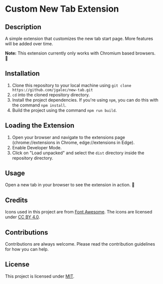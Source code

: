 # Custom New Tab Extension

## Description

A simple extension that customizes the new tab start page. More features will be added over time.

**Note:** This extension currently only works with Chromium based browsers. 🙇

## Installation

1. Clone this repository to your local machine using `git clone https://github.com/jgalec/new-tab.git`
2. `cd` into the cloned repository directory.
3. Install the project dependencies. If you're using `npm`, you can do this with the command `npm install`.
4. Build the project using the command `npm run build`.

## Loading the Extension

1. Open your browser and navigate to the extensions page (chrome://extensions in Chrome, edge://extensions in Edge).
2. Enable Developer Mode.
3. Click on "Load unpacked" and select the `dist` directory inside the repository directory.

## Usage

Open a new tab in your browser to see the extension in action. 🧙

## Credits

Icons used in this project are from [Font Awesome](https://fontawesome.com/). The icons are licensed under [CC BY 4.0](https://creativecommons.org/licenses/by/4.0/).

## Contributions

Contributions are always welcome. Please read the contribution guidelines for how you can help.

## License

This project is licensed under [MIT](https://opensource.org/license/mit/).
